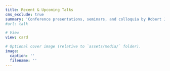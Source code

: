 ```yaml
---
title: Recent & Upcoming Talks
cms_exclude: true
summary: 'Conference presentations, seminars, and colloquia by Robert J. Dellinger on marine biogeochemistry and climate science.'
#url: talk

# View
view: card

# Optional cover image (relative to `assets/media/` folder).
image:
  caption: ''
  filename: ''
---
```

